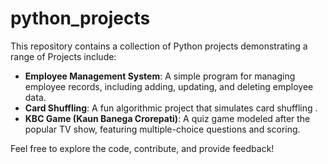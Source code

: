 # python_projects

This repository contains a collection of Python projects demonstrating a range of  Projects include:

- **Employee Management System**: A simple program for managing employee records, including adding, updating, and deleting employee data.
- **Card Shuffling**: A fun algorithmic project that simulates card shuffling .
- **KBC Game (Kaun Banega Crorepati)**: A quiz game modeled after the popular TV show, featuring multiple-choice questions and scoring.

Feel free to explore the code, contribute, and provide feedback!
